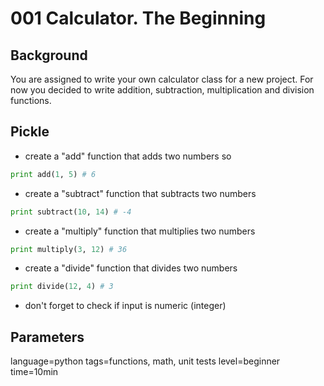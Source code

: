 # 001 Calculator. The Beginning

## Background
You are assigned to write your own calculator class for a new project. For now you decided to write addition, subtraction, multiplication and division functions.

## Pickle
- create a "add" function that adds two numbers so
```python
print add(1, 5) # 6
```

- create a "subtract" function that subtracts two numbers
```python
print subtract(10, 14) # -4
```

- create a "multiply" function that multiplies two numbers
```python
print multiply(3, 12) # 36
```

- create a "divide" function that divides two numbers
```python
print divide(12, 4) # 3
```

- don't forget to check if input is numeric (integer)

## Parameters
language=python
tags=functions, math, unit tests
level=beginner
time=10min